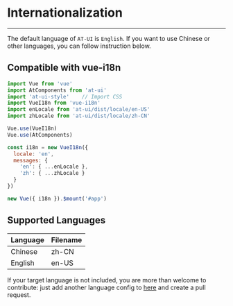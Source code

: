# Internationalization

----

The default language of `AT-UI` is `English`. If you want to use Chinese or other languages, you can follow instruction below.

## Compatible with vue-i18n

```js
import Vue from 'vue'
import AtComponents from 'at-ui'
import 'at-ui-style'    // Import CSS
import VueI18n from 'vue-i18n'
import enLocale from 'at-ui/dist/locale/en-US'
import zhLocale from 'at-ui/dist/locale/zh-CN'

Vue.use(VueI18n)
Vue.use(AtComponents)

const i18n = new VueI18n({
  locale: 'en',
  messages: {
    'en': { ...enLocale },
    'zh': { ...zhLocale }
  }
})

new Vue({ i18n }).$mount('#app')
```

## Supported Languages

| Language | Filename |
|--- |--- |
| Chinese | zh-CN |
| English | en-US |

If your target language is not included, you are more than welcome to contribute: just add another language config to [here](https://github.com/AT-UI/at-ui/blob/master/src/locale/lang/) and create a pull request.
